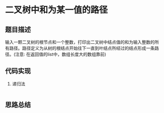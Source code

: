 # 二叉树中和为某一值的路径


## 题目描述


输入一颗二叉树的根节点和一个整数，打印出二叉树中结点值的和为输入整数的所有路径。路径定义为从树的根结点开始往下一直到叶结点所经过的结点形成一条路径。(注意: 在返回值的list中，数组长度大的数组靠前)


## 代码实现

1. 递归法
```python

```



## 思路总结

